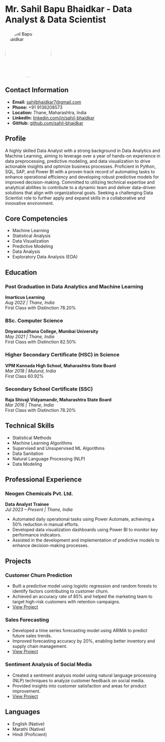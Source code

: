 # Mr. Sahil Bapu Bhaidkar - Data Analyst & Data Scientist

<img src="path/to/your/profile.jpg" alt="Sahil Bapu Bhaidkar" style="width:150px;height:150px;border-radius:50%;"/>

## Contact Information
- **Email:** sahilbhaidkar7@gmail.com
- **Phone:** +91 9136208573
- **Location:** Thane, Maharashtra, India
- **LinkedIn:** [linkedin.com/in/sahil-bhaidkar](https://www.linkedin.com/in/sahil-bhaidkar)
- **GitHub:** [github.com/sahil-bhaidkar](https://github.com/sahil-bhaidkar)

## Profile
A highly skilled Data Analyst with a strong background in Data Analytics and Machine Learning, aiming to leverage over a year of hands-on experience in data preprocessing, predictive modeling, and data visualization to drive actionable insights and optimize business processes. Proficient in Python, SQL, SAP, and Power BI with a proven track record of automating tasks to enhance operational efficiency and developing robust predictive models for improved decision-making. Committed to utilizing technical expertise and analytical abilities to contribute to a dynamic team and deliver data-driven solutions that align with organizational goals. Seeking a challenging Data Scientist role to further apply and expand skills in a collaborative and innovative environment.

## Core Competencies
- Machine Learning
- Statistical Analysis
- Data Visualization
- Predictive Modeling
- Data Analysis
- Exploratory Data Analysis (EDA)

## Education

### Post Graduation in Data Analytics and Machine Learning
**Imarticus Learning**  
*Aug 2022 | Thane, India*  
First Class with Distinction 78.20%

### BSc. Computer Science
**Dnyanasadhana College, Mumbai University**  
*May 2021 | Thane, India*  
First Class with Distinction 82.50%

### Higher Secondary Certificate (HSC) in Science
**VPM Kannada High School, Maharashtra State Board**  
*Mar 2018 | Mulund, India*  
First Class 60.92%

### Secondary School Certificate (SSC)
**Raja Shivaji Vidyamandir, Maharashtra State Board**  
*Mar 2016 | Thane, India*  
First Class with Distinction 78.20%

## Technical Skills
- Statistical Methods
- Machine Learning Algorithms
- Supervised and Unsupervised ML Algorithms
- Data Sanitation
- Natural Language Processing (NLP)
- Data Modeling

## Professional Experience

### Neogen Chemicals Pvt. Ltd.
**Data Analyst Trainee**  
*Jul 2023 – Present | Thane, India*
- Automated daily operational tasks using Power Automate, achieving a 50% reduction in manual efforts.
- Developed data visualization dashboards using Power BI to monitor key performance indicators.
- Assisted in the development and implementation of predictive models to enhance decision-making processes.

## Projects

### Customer Churn Prediction
- Built a predictive model using logistic regression and random forests to identify factors contributing to customer churn.
- Achieved an accuracy rate of 85% and helped the marketing team to target high-risk customers with retention campaigns.
- [View Project](https://github.com/sahil-bhaidkar/customer-churn-prediction)

### Sales Forecasting
- Developed a time series forecasting model using ARIMA to predict future sales trends.
- Improved forecasting accuracy by 20%, enabling better inventory and supply chain management.
- [View Project](https://github.com/sahil-bhaidkar/sales-forecasting)

### Sentiment Analysis of Social Media
- Created a sentiment analysis model using natural language processing (NLP) techniques to analyze customer feedback on social media.
- Provided insights into customer satisfaction and areas for product improvement.
- [View Project](https://github.com/sahil-bhaidkar/sentiment-analysis)

## Languages
- English (Native)
- Marathi (Native)
- Hindi (Proficient)
